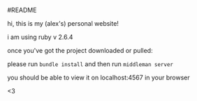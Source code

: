 #README

hi, this is my (alex's) personal website!

i am using ruby v 2.6.4

once you've got the project downloaded or pulled:

please run ```bundle install```
and then run ```middleman server```

you should be able to view it on localhost:4567 in your browser


<3
